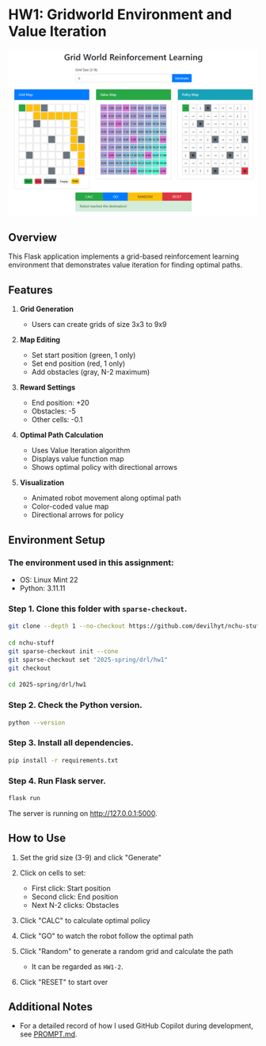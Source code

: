 # HW1: Gridworld Environment and Value Iteration

![app](image/app.png)

## Overview

This Flask application implements a grid-based reinforcement learning environment that demonstrates value iteration for finding optimal paths.

## Features

1. **Grid Generation**

   - Users can create grids of size 3x3 to 9x9

2. **Map Editing**

   - Set start position (green, 1 only)
   - Set end position (red, 1 only)
   - Add obstacles (gray, N-2 maximum)

3. **Reward Settings**

   - End position: +20
   - Obstacles: -5
   - Other cells: -0.1

4. **Optimal Path Calculation**

   - Uses Value Iteration algorithm
   - Displays value function map
   - Shows optimal policy with directional arrows

5. **Visualization**

   - Animated robot movement along optimal path
   - Color-coded value map
   - Directional arrows for policy

## Environment Setup

### The environment used in this assignment:

- OS: Linux Mint 22
- Python: 3.11.11

### Step 1. Clone this folder with `sparse-checkout`.

```bash
git clone --depth 1 --no-checkout https://github.com/devilhyt/nchu-stuff.git

cd nchu-stuff
git sparse-checkout init --cone
git sparse-checkout set "2025-spring/drl/hw1"
git checkout

cd 2025-spring/drl/hw1
```

### Step 2. Check the Python version.

```bash
python --version
```

### Step 3. Install all dependencies.

```bash
pip install -r requirements.txt
```

### Step 4. Run Flask server.

```bash
flask run
```

The server is running on http://127.0.0.1:5000.

## How to Use

1. Set the grid size (3-9) and click "Generate"
2. Click on cells to set:

   - First click: Start position
   - Second click: End position
   - Next N-2 clicks: Obstacles

3. Click "CALC" to calculate optimal policy
4. Click "GO" to watch the robot follow the optimal path
5. Click "Random" to generate a random grid and calculate the path
   - It can be regarded as `HW1-2`.
6. Click "RESET" to start over

## Additional Notes

- For a detailed record of how I used GitHub Copilot during development, see [PROMPT.md](PROMPT.md).
